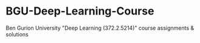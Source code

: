 # BGU-Deep-Learning-Course
Ben Gurion University "Deep Learning (372.2.5214)" course assignments &amp; solutions
